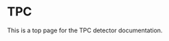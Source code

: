 <!-- doxy
\page refDetectorsTPC TPC
/doxy -->

# TPC

This is a top page for the TPC detector documentation.

<!-- doxy
* \subpage refTPCworkflow
* \subpage refTPCcalibration
/doxy -->
